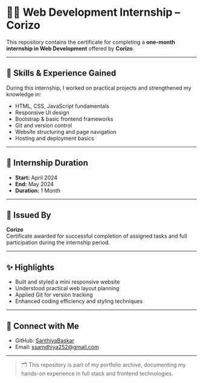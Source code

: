 # 🧑‍💻 Web Development Internship – Corizo

This repository contains the certificate for completing a **one-month internship in Web Development** offered by **Corizo**.

---

## 🧠 Skills & Experience Gained

During this internship, I worked on practical projects and strengthened my knowledge in:

- HTML, CSS, JavaScript fundamentals
- Responsive UI design
- Bootstrap & basic frontend frameworks
- Git and version control
- Website structuring and page navigation
- Hosting and deployment basics

---

## 📅 Internship Duration

- **Start:** April 2024  
- **End:** May 2024  
- **Duration:** 1 Month

---

## 🏢 Issued By

**Corizo**  
Certificate awarded for successful completion of assigned tasks and full participation during the internship period.

---

## ✨ Highlights

- Built and styled a mini responsive website
- Understood practical web layout planning
- Applied Git for version tracking
- Enhanced coding efficiency and styling techniques

---

## 🔗 Connect with Me

- GitHub: [SanthiyaBaskar](https://github.com/SanthiyaBaskar)
- Email: ssamdhiya252@gmail.com

---

> 🗂️ This repository is part of my portfolio archive, documenting my hands-on experience in full stack and frontend technologies.
